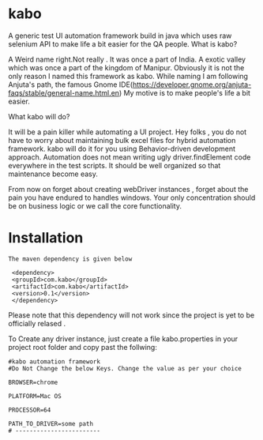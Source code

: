 # kabo

A generic test UI automation framework build in java which uses raw selenium API to make life a bit easier for the QA people. What is kabo?

A Weird name right.Not really . It was once a part of India. A exotic valley which was once a part of the kingdom of Manipur. Obviously it is not the only reason I named this framework as kabo. While naming I am following Anjuta's path, the famous Gnome IDE(https://developer.gnome.org/anjuta-faqs/stable/general-name.html.en) My motive is to make people's life a bit easier.

What kabo will do?

It will be a pain killer while automating a UI project. Hey folks , you do not have to worry about maintaining bulk excel files for hybrid automation framework. kabo will do it for you using Behavior-driven development approach. Automation does not mean writing ugly driver.findElement code everywhere in the test scripts. It should be well organized so that maintenance become easy.

From now on forget about creating webDriver instances , forget about the pain you have endured to handles windows. Your only concentration should be on business logic or we call the core functionality.

# Installation

```
The maven dependency is given below

 <dependency>
 <groupId>com.kabo</groupId>
 <artifactId>com.kabo</artifactId>
 <version>0.1</version>
 </dependency>
 ```
Please note that this dependency will not work since the project is yet to be officially relased .

To Create any driver instance, just create a file kabo.properties in your project root folder and copy past the follwing:

```
#kabo automation framework
#Do Not Change the below Keys. Change the value as per your choice

BROWSER=chrome

PLATFORM=Mac OS

PROCESSOR=64

PATH_TO_DRIVER=some path
# ------------------------
```